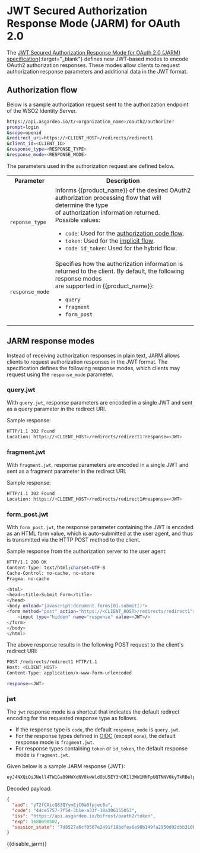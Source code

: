 # JWT Secured Authorization Response Mode (JARM) for OAuth 2.0

The [JWT Secured Authorization Response Mode for OAuth 2.0 (JARM) specification](https://openid.net/specs/openid-financial-api-jarm-ID1.html){:target="_blank"} defines new JWT-based modes to encode OAuth2 authorization responses. These modes allow clients to request authorization response parameters and additional data in the JWT format.

## Authorization flow

Below is a sample authorization request sent to the authorization endpoint of the WSO2 Identity Server.

```bash
https://api.asgardeo.io/t/<organization_name>/oauth2/authorize?
prompt=login
&scope=openid
&redirect_uri=https://<CLIENT_HOST>/redirects/redirect1
&client_id=<CLIENT_ID>
&response_type=<RESPONSE_TYPE>
&response_mode=<RESPONSE_MODE>
```

The parameters used in the authorization request are defined below.

<table>
    <tr>
        <th>Parameter</th>
        <th>Description</th>
    </tr>
    <tr>
        <td><code>reponse_type</code></td>
        <td>
            Informs {{product_name}} of the desired OAuth2 authorization processing flow that will determine the type</br> of authorization information returned.</br>
            Possible values:
            <ul>
                <li>
                    <code>code</code>: Used for the <a href="{{base_path}}/references/grant-types/#authorization-code-grant">authorization code flow</a>.
                </li>
                <li>
                    <code>token</code>: Used for the <a href="{{base_path}}/references/grant-types/#implicit-grant">implicit flow</a>.
                </li>
                <li>
                    <code>code id_token</code>: Used for the <!-- TODO   <a href="../openid-connect-hybrid-flow">-->hybrid flow</a>.
                </li>
            </ul>
        </td>
    </tr>
    <tr>
        <td><code>response_mode</code></td>
        <td>Specifies how the authorization information is returned to the client. By default, the following response modes </br> are supported in {{product_name}}:
            <ul>
                <li><code>query</code></li>
                <li><code>fragment</code></li>
                <li><code>form_post</code></li>
            </ul>
        </td>
    </tr>
</table>

## JARM response modes

Instead of receiving authorization responses in plain text, JARM allows clients to request authorization responses in the JWT format. The specification defines the following response modes, which clients may request using the `response_mode` parameter.

### query.jwt
  
With `query.jwt`, response parameters are encoded in a single JWT and sent as a query parameter in the redirect URI.

Sample response:

```bash
HTTP/1.1 302 Found
Location: https://<CLIENT_HOST>/redirects/redirect1?response=<JWT>
```

### fragment.jwt

With `fragment.jwt`, response parameters are encoded in a single JWT and sent as a fragment parameter in the redirect URI.

Sample response:

```bash
HTTP/1.1 302 Found
Location: https://<CLIENT_HOST>/redirects/redirect1#response=<JWT>
```

### form_post.jwt

With `form_post.jwt`, the response parameter containing the JWT is encoded as an HTML form value, which is auto-submitted at the user agent, and thus is transmitted via the HTTP POST method to the client.

Sample response from the authorization server to the user agent:

```bash
HTTP/1.1 200 OK
Content-Type: text/html;charset=UTF-8
Cache-Control: no-cache, no-store
Pragma: no-cache

<html>
<head><title>Submit Form</title>
</head>
<body onload="javascript:document.forms[0].submit()">
<form method="post" action="https://<CLIENT_HOST>/redirects/redirect1">
    <input type="hidden" name="response" value=<JWT>/>
</form>
</body>
</html>
```

The above response results in the following POST request to the client's redirect URI:

```bash
POST /redirects/redirect1 HTTP/1.1
Host: <CLIENT_HOST>
Content-Type: application/x-www-form-urlencoded

response=<JWT>
```

### jwt

The `jwt` response mode is a shortcut that indicates the default redirect encoding for the requested response type as follows.

- If the response type is `code`, the default `response_mode` is `query.jwt`.
- For the response types defined in <a href="https://openid.net/specs/oauth-v2-multiple-response-types-1_0.html" target="_blank">OIDC</a> (​​except `none`), the default response mode is `fragment.jwt`.
- For response types containing `token` or `id_token`, the default response mode is `fragment.jwt`.

Given below is a sample JARM response {JWT}:

```bash
eyJ4NXQiOiJNell4TW1Ga09HWXdNV0kwWldObU5EY3hOR1l3WW1NNFpUQTNNV0kyTkRBelpHUXpOR00wWkdSbE5qSmtPREZrWkRSaU9URmtNV0ZoTXpVMlpHVmxOZyIsImtpZCI6Ik16WXhNbUZrT0dZd01XSTBaV05tTkRjeE5HWXdZbU00WlRBM01XSTJOREF6WkdRek5HTTBaR1JsTmpKa09ERmtaRFJpT1RGa01XRmhNelUyWkdWbE5nX1JTMjU2IiwiYWxnIjoiUlMyNTYifQ.ewogICJhdWQiOiAieVQyZkNBaWNRODNRWXltRWpDMGEwZnBqZWM4YSIsCiAgImNvZGUiOiAiNDRjZTU3NTctN2Y1NC0zYjFlLWEzM2YtMThhMzA2MTU1MDUzIiwKICAiaXNzIjogImh0dHBzOi8vYXBpLmFzZ2FyZGVvLmlvL2JpZnJvc3Qvb2F1dGgyL3Rva2VuIiwKICAiZXhwIjogMTY4MDA5MDUwMiwKICAic2Vzc2lvbl9zdGF0ZSI6ICI3ZDg1MjdhNmNmMDU2N2UyNDkxZjE4YmRmZWE2ZTkwYjE0OWZhMjk1MGQ5MmRiYjMxMGI1NDIxOWI3MzNlNDgxLnNwdUVZVUJtUF9FTGVUZEtQX2U3SkEiCn0=.wYIBpEIhYdFq4W3mrx4gcAI2kSgJ5viQ6qGntHsIRMT2wg9F4d-DzMEkMvy4tOup2dlZNby80Sf1djuG44Z-1xbellcuk7hRfotlMOjSLc7fmkzy0b4HvwcN66U9wETWQfixUTbWbOvmqMqzdMQKtSB2b7oWEh5EHOlQQ6vrGJc2eSxquMN_O17PlYKF0smXSgoESIunf8k5sGydO8MvwVZ4-qfqnx7Lx7Huk36CfW-CFI0IXIehi017onOx0FOXwRaizMM45M0zfzyvg4CbZUaGPeGuyO7DVsUPwjdkrjkhiKcXR61S01uqj8-_AAgtZMJHMI3yJQmvWM4ezNe9_Q
```

Decoded payload:

```json
{
  "aud": "yT2fCAicQ83QYymEjC0a0fpjec8a",
  "code": "44ce5757-7f54-3b1e-a33f-18a306155053",
  "iss": "https://api.asgardeo.io/bifrost/oauth2/token",
  "exp": 1680090502,
  "session_state": "7d8527a6cf0567e2491f18bdfea6e90b149fa2950d92dbb310b54219b733e481.spuEYUBmP_ELeTdKP_e7JA"
}
```

{{disable_jarm}}